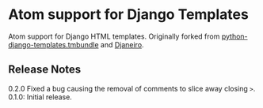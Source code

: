 # Atom support for Django Templates

Atom support for Django HTML templates. Originally forked from [python-django-templates.tmbundle](https://github.com/textmate/python-django-templates.tmbundle) and [Djaneiro](https://github.com/squ1b3r/Djaneiro).

## Release Notes

0.2.0 Fixed a bug causing the removal of comments to slice away closing `>`.
0.1.0: Initial release.

